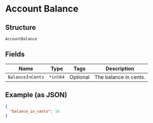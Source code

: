 
# Account Balance

## Structure

`AccountBalance`

## Fields

| Name | Type | Tags | Description |
|  --- | --- | --- | --- |
| `BalanceInCents` | `*int64` | Optional | The balance in cents. |

## Example (as JSON)

```json
{
  "balance_in_cents": 16
}
```

